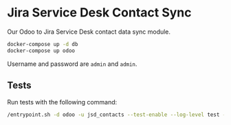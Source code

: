 # Jira Service Desk Contact Sync

Our Odoo to Jira Service Desk contact data sync module.

```sh
docker-compose up -d db
docker-compose up odoo
```

Username and password are `admin` and `admin`.

## Tests

Run tests with the following command:

```sh
/entrypoint.sh -d odoo -u jsd_contacts --test-enable --log-level test --stop-after-init
```
